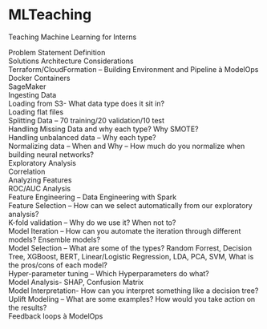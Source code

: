 # MLTeaching
Teaching Machine Learning for Interns

Problem Statement Definition<br />
Solutions Architecture Considerations<br />
Terraform/CloudFormation – Building Environment and Pipeline à ModelOps<br />
Docker Containers<br />
SageMaker<br />
Ingesting Data<br />
Loading from S3- What data type does it sit in?<br />
Loading flat files<br />
Splitting Data – 70 training/20 validation/10 test<br />
Handling Missing Data and why each type? Why SMOTE?<br />
Handling unbalanced data – Why each type?<br />
Normalizing data – When and Why – How much do you normalize when building neural networks?<br />
Exploratory Analysis<br />
Correlation<br />
Analyzing Features<br />
ROC/AUC Analysis<br />
Feature Engineering – Data Engineering with Spark<br />
Feature Selection – How can we select automatically from our exploratory analysis?<br />
K-fold validation – Why do we use it? When not to?<br />
Model Iteration – How can you automate the iteration through different models? Ensemble models?<br />
Model Selection – What are some of the types? Random Forrest, Decision Tree, XGBoost, BERT, Linear/Logistic Regression, LDA, PCA, SVM, What is the pros/cons of each model? <br />
Hyper-parameter tuning – Which Hyperparameters do what?<br />
Model Analysis- SHAP, Confusion Matrix<br />
Model Interpretation- How can you interpret something like a decision tree?<br />
Uplift Modeling – What are some examples? How would you take action on the results?<br />
Feedback loops à ModelOps<br />
